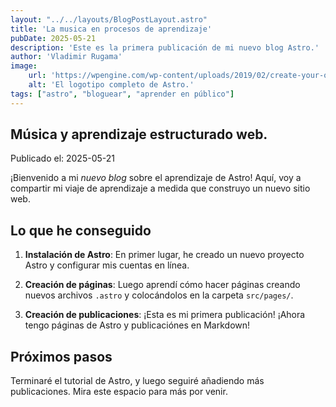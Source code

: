 ```yaml
---
layout: "../../layouts/BlogPostLayout.astro"
title: 'La musica en procesos de aprendizaje'
pubDate: 2025-05-21
description: 'Este es la primera publicación de mi nuevo blog Astro.'
author: 'Vladimir Rugama'
image:
    url: 'https://wpengine.com/wp-content/uploads/2019/02/create-your-own-blog-1-768x279.jpeg'
    alt: 'El logotipo completo de Astro.'
tags: ["astro", "bloguear", "aprender en público"]
---
```


## Música y aprendizaje estructurado web.

Publicado el: 2025-05-21

¡Bienvenido a mi _nuevo blog_ sobre el aprendizaje de Astro! Aquí, voy a
compartir mi viaje de aprendizaje a medida que construyo un nuevo sitio web.

## Lo que he conseguido

1. **Instalación de Astro**: En primer lugar, he creado un nuevo proyecto Astro
   y configurar mis cuentas en línea.

2. **Creación de páginas**: Luego aprendí cómo hacer páginas creando nuevos
   archivos `.astro` y colocándolos en la carpeta `src/pages/`.

3. **Creación de publicaciones**: ¡Esta es mi primera publicación! ¡Ahora tengo
   páginas de Astro y publicaciónes en Markdown!

## Próximos pasos

Terminaré el tutorial de Astro, y luego seguiré añadiendo más publicaciones.
Mira este espacio para más por venir.
